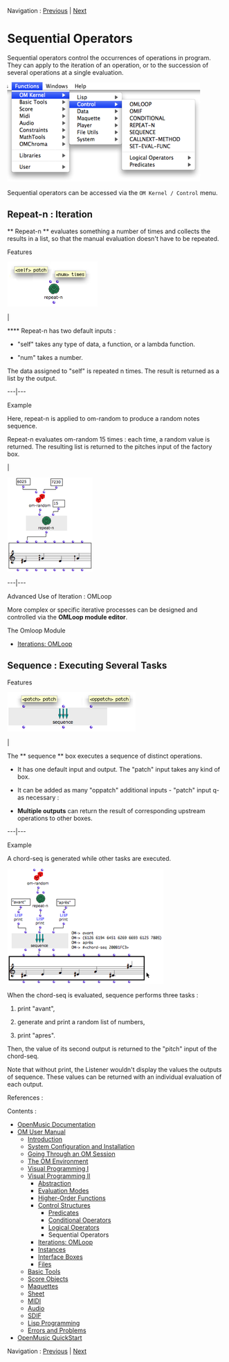 Navigation : [Previous](Logical "page précédente\(Logical
Operators\)") | [Next](OMLoop "Next\(Iterations:
OMLoop\)")


# Sequential Operators

Sequential operators control the occurrences of operations in program. They
can apply to the iteration of an operation, or to the succession of several
operations at a single evaluation.

![](../res/controlmenu.png)

Sequential operators can be accessed via the `OM Kernel / Control` menu.

## Repeat-n : Iteration

** Repeat-n ** evaluates something a number of times and collects the results
in a list, so that the manual evaluation doesn't have to be repeated.

Features

![](../res/repeatn-box.png)

|

**** Repeat-n has two default inputs :

  * "self" takes any type of data, a function, or a lambda function.

  * "num" takes a number. 

The data assigned to "self" is repeated n times. The result is returned as a
list by the output.  
  
---|---  
  
Example

Here, repeat-n is applied to om-random to produce a random notes sequence.

Repeat-n evaluates om-random 15 times : each time, a random value is returned.
The resulting list is returned to the pitches input of the factory box.

|

![](../res/repeat-n.png)  
  
---|---  
  
Advanced Use of Iteration : OMLoop

More complex or specific iterative processes can be designed and controlled
via the **OMLoop module editor**.

The Omloop Module

  * [Iterations: OMLoop](OMLoop)

## Sequence : Executing Several Tasks

Features

![](../res/sequence-box.png)

|

The  ** sequence ** box executes a sequence of distinct operations.

  * It has one default input and output. The "patch" input takes any kind of box.

  * It can be added as many "oppatch" additional inputs - "patch" input q- as necessary : 

  * **Multiple outputs** can return the result of corresponding upstream operations to other boxes. 

  
  
---|---  
  
Example

A chord-seq is generated while other tasks are executed.

![](../res/sequenceex.png)

When the chord-seq is evaluated, sequence performs three tasks :

  1. print "avant", 

  2. generate and print a random list of numbers,

  3. print "apres".

Then, the value of its second output is returned to the "pitch" input of the
chord-seq.

Note that without print, the Listener wouldn't display the values the outputs
of sequence. These values can be returned with an individual evaluation of
each output.

References :

Contents :

  * [OpenMusic Documentation](OM-Documentation)
  * [OM User Manual](OM-User-Manual)
    * [Introduction](00-Contents)
    * [System Configuration and Installation](Installation)
    * [Going Through an OM Session](Goingthrough)
    * [The OM Environment](Environment)
    * [Visual Programming I](BasicVisualProgramming)
    * [Visual Programming II](AdvancedVisualProgramming)
      * [Abstraction](Abstraction)
      * [Evaluation Modes](EvalModes)
      * [Higher-Order Functions](HighOrder)
      * [Control Structures](Control)
        * [Predicates](Predicates)
        * [Conditional Operators](ConditionalOps)
        * [Logical Operators](Logical)
        * Sequential Operators
      * [Iterations: OMLoop](OMLoop)
      * [Instances](Instances)
      * [Interface Boxes](InterfaceBoxes)
      * [Files](Files)
    * [Basic Tools](BasicObjects)
    * [Score Objects](ScoreObjects)
    * [Maquettes](Maquettes)
    * [Sheet](Sheet)
    * [MIDI](MIDI)
    * [Audio](Audio)
    * [SDIF](SDIF)
    * [Lisp Programming](Lisp)
    * [Errors and Problems](errors)
  * [OpenMusic QuickStart](QuickStart-Chapters)

Navigation : [Previous](Logical "page précédente\(Logical
Operators\)") | [Next](OMLoop "Next\(Iterations:
OMLoop\)")

